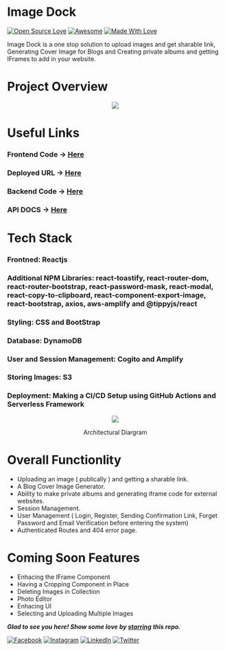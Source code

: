 # Image Dock
[![Open Source Love](https://badges.frapsoft.com/os/v2/open-source.svg?v=103)](https://github.com/smilegupta)
[![Awesome](https://cdn.rawgit.com/sindresorhus/awesome/d7305f38d29fed78fa85652e3a63e154dd8e8829/media/badge.svg)](https://github.com/smilegupta) [![Made With Love](https://img.shields.io/badge/Made%20With-Love-orange.svg)](https://github.com/smilegupta)

Image Dock is a one stop solution to upload images and get sharable link, Generating Cover Image for Blogs and Creating private albums and getting IFrames to add in your website.

# Project Overview
<p align="center">
  <img src="https://image-dock-uploads-be.s3.ap-south-1.amazonaws.com/image.2021-04-19T15%3A57%3A07.299Z" />
</p>

# Useful Links
### Frontend Code -> [Here](https://github.com/smilegupta/ImageDock)
### Deployed URL -> [Here](https://image-dock.smilegupta.tech/)
### Backend Code -> [Here](https://github.com/smilegupta/image-dock-backend)
### API DOCS -> [Here](https://image-dock-api.smilegupta.tech/)

# Tech Stack
### Frontned: Reactjs 

### Additional NPM Libraries: react-toastify, react-router-dom, react-router-bootstrap, react-password-mask, react-modal, react-copy-to-clipboard, react-component-export-image, react-bootstrap, axios, aws-amplify and @tippyjs/react

### Styling: CSS and BootStrap

### Database: DynamoDB

### User and Session Management: Cogito and Amplify

### Storing Images: S3

### Deployment: Making a CI/CD Setup using GitHub Actions and Serverless Framework


<p align="center">
  <img src="https://image-dock-uploads-be.s3.ap-south-1.amazonaws.com/image.2021-04-18T19%3A42%3A20.791Z" />
</p>
<p align="center">
  Architectural  Diargram 
</p>

# Overall Functionlity
- Uploading an image ( publically ) and getting a sharable link. 
- A Blog Cover Image Generator.
- Ability to make private albums and generating iframe code for external websites. 
- Session Management. 
- User Management ( Login, Register, Sending Confirmation Link, Forget Password and Email Verification before entering the system) 
- Authenticated Routes and 404 error page.

# Coming Soon Features
- Enhacing the IFrame Component
- Having a Cropping Component in Place
- Deleting Images in Collection
- Photo Editor
- Enhacing UI
- Selecting and Uploading Multiple Images 

***Glad to see you here! Show some love by [starring](https://github.com/smilegupta/ImageDock/) this repo.***

[![Facebook](https://img.shields.io/static/v1.svg?label=follow&message=@smileguptaaa&color=grey&logo=facebook&style=flat&logoColor=white&colorA=blue)](https://www.facebook.com/smileguptaaa)  [![Instagram](https://img.shields.io/static/v1.svg?label=follow&message=@smileguptaaa&color=grey&logo=instagram&style=flat&logoColor=white&colorA=blue)](https://www.instagram.com/smileguptaaa/) [![LinkedIn](https://img.shields.io/static/v1.svg?label=connect&message=@smilegupta&color=grey&logo=linkedin&style=flat&logoColor=white&colorA=blue)](https://www.linkedin.com/in/smilegupta/) [![Twitter](https://img.shields.io/static/v1.svg?label=connect&message=@smileguptaaa&color=grey&logo=twitter&style=flat&logoColor=white&colorA=blue)](https://twitter.com/smileguptaaa)
